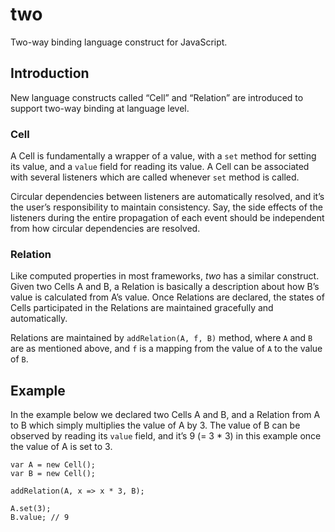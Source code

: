 # two
Two-way binding language construct for JavaScript. 

## Introduction
New language constructs called “Cell” and “Relation” are introduced to support two-way binding at language level. 

### Cell
A Cell is fundamentally a wrapper of a value, with a `set` method for setting its value, and a `value` field for reading its value. A Cell can be associated with several listeners which are called whenever `set` method is called. 

Circular dependencies between listeners are automatically resolved, and it’s the user’s responsibility to maintain consistency. Say, the side effects of the listeners during the entire propagation of each event should be independent from how circular dependencies are resolved. 

### Relation
Like computed properties in most frameworks, *two* has a similar construct. Given two Cells A and B, a Relation is basically a description about how B’s value is calculated from A’s value. Once Relations are declared, the states of Cells participated in the Relations are maintained gracefully and automatically.

Relations are maintained by `addRelation(A, f, B)` method, where `A` and `B` are as mentioned above, and `f` is a mapping from the value of `A` to the value of `B`.

## Example
In the example below we declared two Cells A and B, and a Relation from A to B which simply multiplies the value of A by 3. The value of B can be observed by reading its `value` field, and it’s 9 (= 3 * 3) in this example once the value of A is set to 3. 
```
var A = new Cell();
var B = new Cell();

addRelation(A, x => x * 3, B);

A.set(3);
B.value; // 9
```
